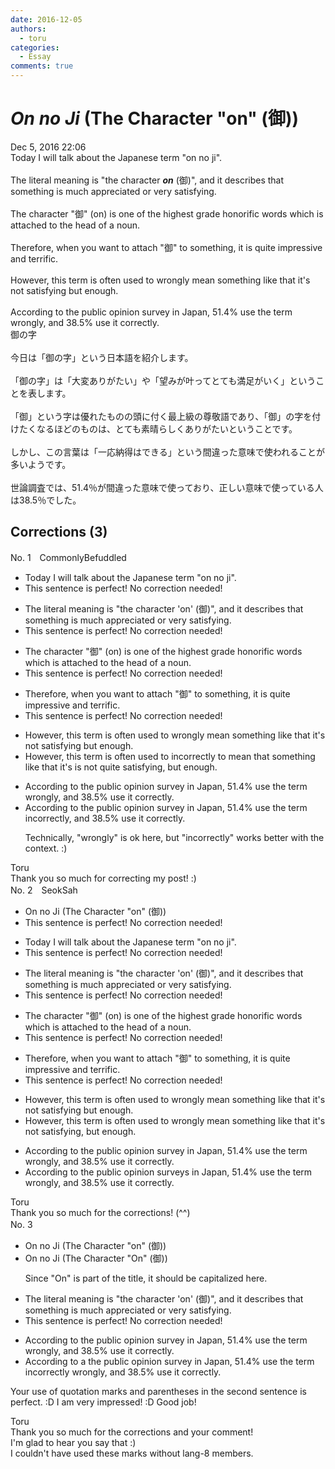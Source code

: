 ```yaml
---
date: 2016-12-05
authors:
  - toru
categories:
  - Essay
comments: true
---
```


# <strong><em>On no Ji</strong></em> (The Character "on" (御))
<div class="date">Dec 5, 2016 22:06</div>
<div id="post"><div id="body_show_ori">
Today I will talk about the Japanese term "on no ji".<br/><br/>The literal meaning is "the character <strong><em>on</em></strong> (御)", and it describes that something is much appreciated or  very satisfying.<br/><br/>The character "御" (on) is one of the highest grade honorific words which is attached to the head of a noun.<br/><br/>Therefore, when you want to attach "御" to something, it is quite impressive and terrific.<br/><br/>However, this term is often used to wrongly mean something like that it's not satisfying but enough.<br/><br/>According to the public opinion survey in Japan, 51.4% use the term wrongly, and 38.5% use it correctly.
</div></div>

<!-- more -->

<div id="post_ja"><div id="body_show_mo">
御の字<br/><br/>今日は「御の字」という日本語を紹介します。<br/><br/>「御の字」は「大変ありがたい」や「望みが叶ってとても満足がいく」ということを表します。<br/><br/>「御」という字は優れたものの頭に付く最上級の尊敬語であり、「御」の字を付けたくなるほどのものは、とても素晴らしくありがたいということです。<br/><br/>しかし、この言葉は「一応納得はできる」という間違った意味で使われることが多いようです。<br/><br/>世論調査では、51.4％が間違った意味で使っており、正しい意味で使っている人は38.5％でした。
</div></div>

## Corrections (3)
<div id="block"><div class="first_name"> No. 1　<span class="just_name">CommonlyBefuddled</span></div><div id="block2">
<ul class="correction_field">
<li class="incorrect">Today I will talk about the Japanese term "on no ji".</li>
<li class="corrected perfect">This sentence is perfect! No correction needed!</li>
</ul>
<ul class="correction_field">
<li class="incorrect">The literal meaning is "the character 'on' (御)", and it describes that something is much appreciated or  very satisfying.</li>
<li class="corrected perfect">This sentence is perfect! No correction needed!</li>
</ul>
<ul class="correction_field">
<li class="incorrect">The character "御" (on) is one of the highest grade honorific words which is attached to the head of a noun.</li>
<li class="corrected perfect">This sentence is perfect! No correction needed!</li>
</ul>
<ul class="correction_field">
<li class="incorrect">Therefore, when you want to attach "御" to something, it is quite impressive and terrific.</li>
<li class="corrected perfect">This sentence is perfect! No correction needed!</li>
</ul>
<ul class="correction_field">
<li class="incorrect">However, this term is often used to wrongly mean something like that it's not satisfying but enough.</li>
<li class="corrected correct">
However, this term is often used <span class="sline"><span class="f_red">to</span></span> <span class="f_blue">incorrectly to </span>mean <span class="f_blue">that </span>something <span class="sline"><span class="f_red">like that it's</span></span> <span class="f_blue">is</span> not <span class="f_blue">quite </span>satisfying, but enough.
</li>
</ul>
<ul class="correction_field">
<li class="incorrect">According to the public opinion survey in Japan, 51.4% use the term wrongly, and 38.5% use it correctly.</li>
<li class="corrected correct">
According to the public opinion survey in Japan, 51.4% use the term <span class="f_blue">incorrectly</span>, and 38.5% use it correctly.
<p class="correction_comment">Technically, "wrongly" is ok here, but "incorrectly" works better with the context. :)</p>
</li>
</ul>
</div><div class="name"><span class="just_name">Toru</span><br>
Thank you so much for correcting my post! :)
</div>
</div>
<div id="block"><div class="first_name"> No. 2　<span class="just_name">SeokSah</span></div><div id="block2">
<ul class="correction_field">
<li class="incorrect">On no Ji (The Character "on" (御))</li>
<li class="corrected perfect">This sentence is perfect! No correction needed!</li>
</ul>
<ul class="correction_field">
<li class="incorrect">Today I will talk about the Japanese term "on no ji".</li>
<li class="corrected perfect">This sentence is perfect! No correction needed!</li>
</ul>
<ul class="correction_field">
<li class="incorrect">The literal meaning is "the character 'on' (御)", and it describes that something is much appreciated or  very satisfying.</li>
<li class="corrected perfect">This sentence is perfect! No correction needed!</li>
</ul>
<ul class="correction_field">
<li class="incorrect">The character "御" (on) is one of the highest grade honorific words which is attached to the head of a noun.</li>
<li class="corrected perfect">This sentence is perfect! No correction needed!</li>
</ul>
<ul class="correction_field">
<li class="incorrect">Therefore, when you want to attach "御" to something, it is quite impressive and terrific.</li>
<li class="corrected perfect">This sentence is perfect! No correction needed!</li>
</ul>
<ul class="correction_field">
<li class="incorrect">However, this term is often used to wrongly mean something like that it's not satisfying but enough.</li>
<li class="corrected correct">
However, this term is often used to wrongly mean something like that it's not satisfying<span class="f_red">,</span> but enough.
</li>
</ul>
<ul class="correction_field">
<li class="incorrect">According to the public opinion survey in Japan, 51.4% use the term wrongly, and 38.5% use it correctly.</li>
<li class="corrected correct">
According to <span class="sline">the</span> public opinion survey<span class="f_red">s</span> in Japan, 51.4% use the term wrongly, and 38.5% use it correctly.
</li>
</ul>
</div><div class="name"><span class="just_name">Toru</span><br>
Thank you so much for the corrections! (^^)
</div>
</div>
<div id="block"><div class="first_name"> No. 3　<span class="just_name"></span></div><div id="block2">
<ul class="correction_field">
<li class="incorrect">On no Ji (The Character "on" (御))</li>
<li class="corrected correct">
On no Ji (The Character "<span class="f_blue">O</span>n" (御))
<p class="correction_comment">Since "On" is part of the title, it should be capitalized here.</p>
</li>
</ul>
<ul class="correction_field">
<li class="incorrect">The literal meaning is "the character 'on' (御)", and it describes that something is much appreciated or  very satisfying.</li>
<li class="corrected perfect">This sentence is perfect! No correction needed!</li>
</ul>
<ul class="correction_field">
<li class="incorrect">According to the public opinion survey in Japan, 51.4% use the term wrongly, and 38.5% use it correctly.</li>
<li class="corrected correct">
According to <span class="f_blue">a</span> <span class="sline">the</span> public opinion survey in Japan, 51.4% use the term <span class="f_blue">incorrectly</span> <span class="sline">wrongly</span>, and 38.5% use it correctly.
</li>
</ul>
<p class="comment_small">
 Your use of quotation marks and parentheses in the second sentence is perfect. :D I am very impressed! :D Good job!
</p>

</div><div class="name"><span class="just_name">Toru</span><br>
Thank you so much for the corrections and your comment!<br/>I'm glad to hear you say that :)<br/>I couldn't have used these marks without lang-8 members.
</div>
</div>
